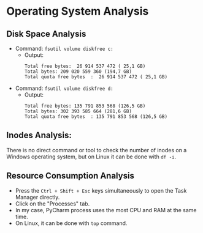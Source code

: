 # Operating System Analysis

## Disk Space Analysis

- Command: `fsutil volume diskfree c:`
    - Output:
      ```
      Total free bytes:  26 914 537 472 ( 25,1 GB)  
      Total bytes: 209 020 559 360 (194,7 GB)  
      Total quota free bytes  :  26 914 537 472 ( 25,1 GB)
      ```
- Command: `fsutil volume diskfree d:`
    - Output:
      ```
      Total free bytes: 135 791 853 568 (126,5 GB)  
      Total bytes: 302 393 585 664 (281,6 GB)  
      Total quota free bytes  : 135 791 853 568 (126,5 GB)
      ```

## Inodes Analysis:

There is no direct command or tool to check the number of inodes on a Windows operating system, but on Linux it can be
done with `df -i`.

## Resource Consumption Analysis

- Press the `Ctrl + Shift + Esc` keys simultaneously to open the Task Manager directly.
- Click on the "Processes" tab.
- In my case, PyCharm process uses the most CPU and RAM at the same time.
- On Linux, it can be done with `top` command.